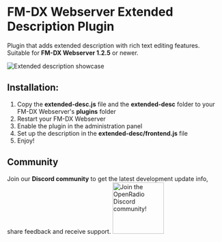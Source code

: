 # FM-DX Webserver Extended Description Plugin
Plugin that adds extended description with rich text editing features. Suitable for **FM-DX Webserver 1.2.5** or newer.

![Extended description showcase](https://github.com/user-attachments/assets/e6487ef9-c3e4-49bb-b46f-d12ef6ce0201)

## Installation:
1. Copy the **extended-desc.js** file and the **extended-desc** folder to your FM-DX Webserver's **plugins** folder
2. Restart your FM-DX Webserver
3. Enable the plugin in the administration panel
4. Set up the description in the **extended-desc/frontend.js** file
5. Enjoy!

## Community
Join our **Discord community** to get the latest development update info, share feedback and receive support.
[<img alt="Join the OpenRadio Discord community!" src="https://i.imgur.com/lI9Tuxf.png" height="120">](https://discord.gg/ZAVNdS74mC)  
